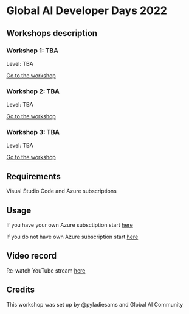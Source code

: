 
# Global AI Developer Days 2022

## Workshops description

### Workshop 1: TBA
Level:
TBA 

[Go to the workshop](link)

### Workshop 2: TBA
Level:
TBA

[Go to the workshop](link)

### Workshop 3: TBA
Level:
TBA

[Go to the workshop](link)

## Requirements
Visual Studio Code and Azure subscriptions

## Usage
If you have your own Azure subsctiption start [here](link)

If you do not have own Azure subscription start [here](link)

## Video record
Re-watch YouTube stream [here](link)

## Credits
This workshop was set up by @pyladiesams and Global AI Community
